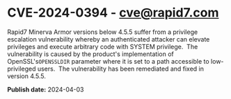 # CVE-2024-0394 - cve@rapid7.com

Rapid7 Minerva Armor versions below 4.5.5 suffer from a privilege escalation vulnerability whereby an authenticated attacker can elevate privileges and execute arbitrary code with SYSTEM privilege.  The vulnerability is caused by the product's implementation of OpenSSL's`OPENSSLDIR` parameter where it is set to a path accessible to low-privileged users.  The vulnerability has been remediated and fixed in version 4.5.5. 


**Publish date:** 2024-04-03
